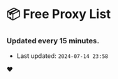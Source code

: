 # :package: Free Proxy List
### Updated every 15 minutes.

- Last updated: `2024-07-14 23:58`

:heart:
